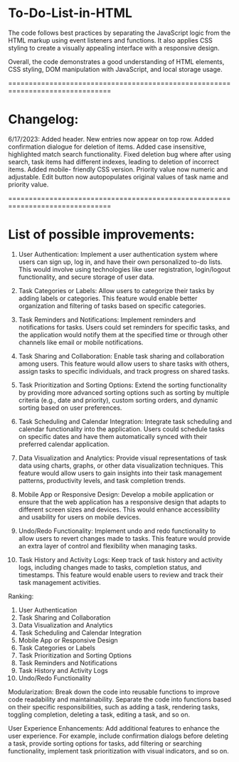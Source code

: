 # To-Do-List-in-HTML
The code follows best practices by separating the JavaScript logic from the HTML markup using event listeners and functions. It also applies CSS styling to create a visually appealing interface with a responsive design.

Overall, the code demonstrates a good understanding of HTML elements, CSS styling, DOM manipulation with JavaScript, and local storage usage.

===============================================================================
# Changelog:
6/17/2023: Added header. New entries now appear on top row. Added confirmation
  dialogue for deletion of items. Added case insensitive, highlighted match
  search functionality. Fixed deletion bug where after using search, task items
  had different indexes, leading to deletion of incorrect items. Added mobile-
  friendly CSS version. Priority value now numeric and adjustable. Edit button now autopopulates original values of task name and priority value.

===============================================================================
# List of possible improvements:

1. User Authentication: Implement a user authentication system where users can sign up, log in, and have their own personalized to-do lists. This would involve using technologies like user registration, login/logout functionality, and secure storage of user data.

2. Task Categories or Labels: Allow users to categorize their tasks by adding labels or categories. This feature would enable better organization and filtering of tasks based on specific categories.

3. Task Reminders and Notifications: Implement reminders and notifications for tasks. Users could set reminders for specific tasks, and the application would notify them at the specified time or through other channels like email or mobile notifications.

4. Task Sharing and Collaboration: Enable task sharing and collaboration among users. This feature would allow users to share tasks with others, assign tasks to specific individuals, and track progress on shared tasks.

5. Task Prioritization and Sorting Options: Extend the sorting functionality by providing more advanced sorting options such as sorting by multiple criteria (e.g., date and priority), custom sorting orders, and dynamic sorting based on user preferences.

6. Task Scheduling and Calendar Integration: Integrate task scheduling and calendar functionality into the application. Users could schedule tasks on specific dates and have them automatically synced with their preferred calendar application.

7. Data Visualization and Analytics: Provide visual representations of task data using charts, graphs, or other data visualization techniques. This feature would allow users to gain insights into their task management patterns, productivity levels, and task completion trends.

8. Mobile App or Responsive Design: Develop a mobile application or ensure that the web application has a responsive design that adapts to different screen sizes and devices. This would enhance accessibility and usability for users on mobile devices.

9. Undo/Redo Functionality: Implement undo and redo functionality to allow users to revert changes made to tasks. This feature would provide an extra layer of control and flexibility when managing tasks.

10. Task History and Activity Logs: Keep track of task history and activity logs, including changes made to tasks, completion status, and timestamps. This feature would enable users to review and track their task management activities.

Ranking:
1. User Authentication
2. Task Sharing and Collaboration
3. Data Visualization and Analytics
4. Task Scheduling and Calendar Integration
5. Mobile App or Responsive Design
6. Task Categories or Labels
7. Task Prioritization and Sorting Options
8. Task Reminders and Notifications
9. Task History and Activity Logs
10. Undo/Redo Functionality

Modularization: Break down the code into reusable functions to improve code readability and maintainability. Separate the code into functions based on their specific responsibilities, such as adding a task, rendering tasks, toggling completion, deleting a task, editing a task, and so on.

User Experience Enhancements: Add additional features to enhance the user experience. For example, include confirmation dialogs before deleting a task, provide sorting options for tasks, add filtering or searching functionality, implement task prioritization with visual indicators, and so on.

